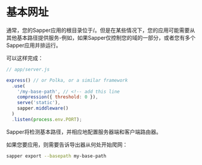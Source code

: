 # 基本网址

通常，您的Sapper应用的根目录位于/。但是在某些情况下，您的应用可能需要从其他基本路径提供服务-例如，如果Sapper仅控制您的域的一部分，或者您有多个Sapper应用并排运行。

可以这样完成：

```js
// app/server.js

express() // or Polka, or a similar framework
  .use(
    '/my-base-path', // <!-- add this line
    compression({ threshold: 0 }),
    serve('static'),
    sapper.middleware()
  )
  .listen(process.env.PORT);
```

Sapper将检测基本路径，并相应地配置服务器端和客户端路由器。

如果您要应用，则需要告诉导出器从何处开始爬网：

```sh
sapper export --basepath my-base-path
```